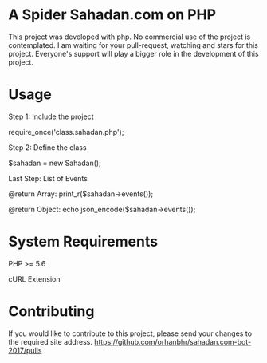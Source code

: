 # A Spider Sahadan.com on PHP

This project was developed with php. No commercial use of the project is contemplated. I am waiting for your pull-request, watching and stars for this project. Everyone's support will play a bigger role in the development of this project.

# Usage

Step 1: Include the project

require_once('class.sahadan.php');

Step 2: Define the class

$sahadan = new Sahadan();

Last Step: List of Events

@return Array:
print_r($sahadan->events());

@return Object:
echo json_encode($sahadan->events());

# System Requirements

PHP >= 5.6

cURL Extension

# Contributing

If you would like to contribute to this project, please send your changes to the required site address. https://github.com/orhanbhr/sahadan.com-bot-2017/pulls
